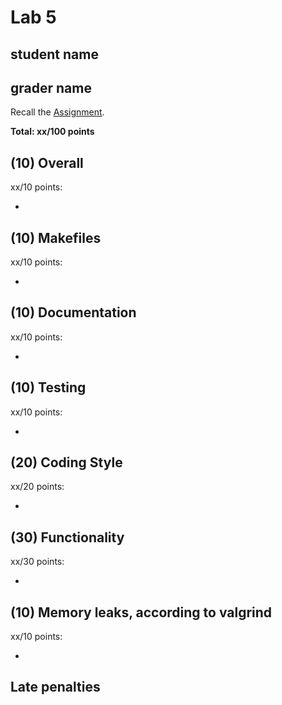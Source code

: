 # Lab 5

## student name

## grader name

Recall the [Assignment](https://www.cs.dartmouth.edu/~tjp/cs50/labs/lab5/).

**Total: xx/100 points**

## (10) Overall

xx/10 points:

* 

## (10) Makefiles

xx/10 points:

* 

## (10) Documentation

xx/10 points:

* 

## (10) Testing

xx/10 points:

* 

## (20) Coding Style

xx/20 points:

* 

## (30) Functionality

xx/30 points:

* 

## (10) Memory leaks, according to valgrind

xx/10 points:

* 

## Late penalties

